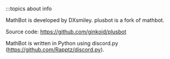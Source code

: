 :::topics about info

MathBot is developed by DXsmiley. plusbot is a fork of mathbot.

Source code: https://github.com/ginkoid/plusbot

MathBot is written in Python using discord.py (<https://github.com/Rapptz/discord.py>).
